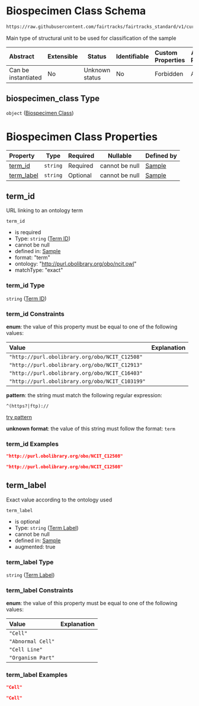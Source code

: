 # Biospecimen Class Schema

```txt
https://raw.githubusercontent.com/fairtracks/fairtracks_standard/v1/current/json/schema/fairtracks_sample.schema.json#/properties/biospecimen_class
```

Main type of structural unit to be used for classification of the sample


| Abstract            | Extensible | Status         | Identifiable | Custom Properties | Additional Properties | Access Restrictions | Defined In                                                                                             |
| :------------------ | ---------- | -------------- | ------------ | :---------------- | --------------------- | ------------------- | ------------------------------------------------------------------------------------------------------ |
| Can be instantiated | No         | Unknown status | No           | Forbidden         | Allowed               | none                | [fairtracks_sample.schema.json\*](../json/schema/fairtracks_sample.schema.json "open original schema") |

## biospecimen_class Type

`object` ([Biospecimen Class](fairtracks_sample-properties-biospecimen-class.md))

# Biospecimen Class Properties

| Property                  | Type     | Required | Nullable       | Defined by                                                                                                                                                                                                                                                         |
| :------------------------ | -------- | -------- | -------------- | :----------------------------------------------------------------------------------------------------------------------------------------------------------------------------------------------------------------------------------------------------------------- |
| [term_id](#term_id)       | `string` | Required | cannot be null | [Sample](fairtracks_sample-properties-biospecimen-class-properties-term-id.md "https://raw.githubusercontent.com/fairtracks/fairtracks_standard/v1/current/json/schema/fairtracks_sample.schema.json#/properties/biospecimen_class/properties/term_id")       |
| [term_label](#term_label) | `string` | Optional | cannot be null | [Sample](fairtracks_sample-properties-biospecimen-class-properties-term-label.md "https://raw.githubusercontent.com/fairtracks/fairtracks_standard/v1/current/json/schema/fairtracks_sample.schema.json#/properties/biospecimen_class/properties/term_label") |

## term_id

URL linking to an ontology term


`term_id`

-   is required
-   Type: `string` ([Term ID](fairtracks_sample-properties-biospecimen-class-properties-term-id.md))
-   cannot be null
-   defined in: [Sample](fairtracks_sample-properties-biospecimen-class-properties-term-id.md "https://raw.githubusercontent.com/fairtracks/fairtracks_standard/v1/current/json/schema/fairtracks_sample.schema.json#/properties/biospecimen_class/properties/term_id")
-   format: "term"
-   ontology: "http://purl.obolibrary.org/obo/ncit.owl"
-   matchType: "exact"

### term_id Type

`string` ([Term ID](fairtracks_sample-properties-biospecimen-class-properties-term-id.md))

### term_id Constraints

**enum**: the value of this property must be equal to one of the following values:

| Value                                           | Explanation |
| :---------------------------------------------- | ----------- |
| `"http://purl.obolibrary.org/obo/NCIT_C12508"`  |             |
| `"http://purl.obolibrary.org/obo/NCIT_C12913"`  |             |
| `"http://purl.obolibrary.org/obo/NCIT_C16403"`  |             |
| `"http://purl.obolibrary.org/obo/NCIT_C103199"` |             |

**pattern**: the string must match the following regular expression: 

```regexp
^(https?|ftp)://
```

[try pattern](https://regexr.com/?expression=%5E(https%3F%7Cftp)%3A%2F%2F "try regular expression with regexr.com")

**unknown format**: the value of this string must follow the format: `term`

### term_id Examples

```json
"http://purl.obolibrary.org/obo/NCIT_C12508"
```

```json
"http://purl.obolibrary.org/obo/NCIT_C12508"
```

## term_label

Exact value according to the ontology used


`term_label`

-   is optional
-   Type: `string` ([Term Label](fairtracks_sample-properties-biospecimen-class-properties-term-label.md))
-   cannot be null
-   defined in: [Sample](fairtracks_sample-properties-biospecimen-class-properties-term-label.md "https://raw.githubusercontent.com/fairtracks/fairtracks_standard/v1/current/json/schema/fairtracks_sample.schema.json#/properties/biospecimen_class/properties/term_label")
-   augmented: true

### term_label Type

`string` ([Term Label](fairtracks_sample-properties-biospecimen-class-properties-term-label.md))

### term_label Constraints

**enum**: the value of this property must be equal to one of the following values:

| Value             | Explanation |
| :---------------- | ----------- |
| `"Cell"`          |             |
| `"Abnormal Cell"` |             |
| `"Cell Line"`     |             |
| `"Organism Part"` |             |

### term_label Examples

```json
"Cell"
```

```json
"Cell"
```
